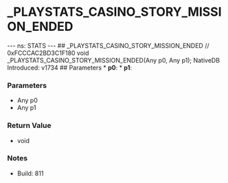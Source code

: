 # _PLAYSTATS_CASINO_STORY_MISSION_ENDED

--- ns: STATS --- ## _PLAYSTATS_CASINO_STORY_MISSION_ENDED  // 0xFCCCAC2BD3C1F180 void _PLAYSTATS_CASINO_STORY_MISSION_ENDED(Any p0, Any p1);  NativeDB Introduced: v1734  ## Parameters * **p0**: * **p1**:

### Parameters
* Any p0
* Any p1

### Return Value
* void

### Notes
* Build: 811

